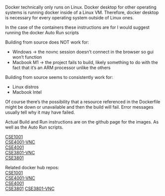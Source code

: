 Docker technically only runs on Linux. Docker desktop for other operating systems is running docker inside of a Linux VM. Therefore, docker desktop is necessary for every operating system outside of Linux ones. 

In the case of the containers these instructions are for I would suggest running the docker Auto Run scripts 

Building from source does NOT work for:
* Windows -> the novnc session doesn’t connect in the browser so gui won’t function
* Macbook M1 -> the project fails to build, likely something to do with the fact that it’s an ARM processor unlike the others

Building from source seems to consistently work for:
* Linux distros
* Macbook Intel

Of course there’s the possibility that a resource referenced in the Dockerfile might be down or unavailable and then the build will fail. Error messages usually tell why it may have failed. 

Actual Build and Run instructions are on the github page for the images. As well as the Auto Run scripts.

[CSE1001](https://github.com/FITSEC/docker_images/tree/main/cse1001_vnc)  
[CSE4001-VNC](https://github.com/FITSEC/docker_images/tree/main/cse4001_vnc)  
[CSE4001](https://github.com/FITSEC/docker_images/tree/main/cse4001)  
[CSE3801-VNC](https://github.com/FITSEC/docker_images/tree/main/cyber_ops_vnc)  
[CSE3801](https://github.com/FITSEC/docker_images/tree/main/cyber_ops)  

Related docker hub repos:  
[CSE1001](https://hub.docker.com/r/kourtnee/cse1001-novnc)  
[CSE4001-VNC](https://hub.docker.com/r/tjoconnor/cse4001-vnc)  
[CSE4001](https://hub.docker.com/r/tjoconnor/cse4001)  
[CSE3801](https://hub.docker.com/r/tjoconnor/cyber_ops)
[CSE3801-VNC](https://hub.docker.com/r/tjoconnor/cyber_ops_vnc)
